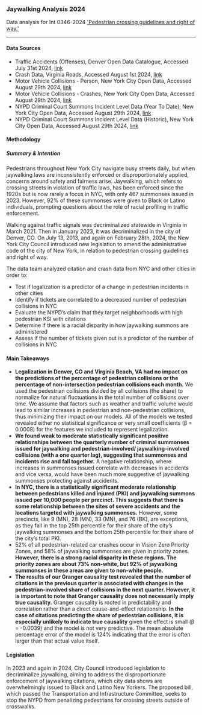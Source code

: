 ### Jaywalking Analysis 2024
Data analysis for Int 0346-2024 ['Pedestrian crossing guidelines and right of way.'](https://legistar.council.nyc.gov/LegislationDetail.aspx?ID=6557803&GUID=7D6F4CEC-85C3-4E00-9E54-36641179493B&Options=&Search=)

***  

#### Data Sources 
- Traffic Accidents (Offenses), Denver Open Data Catalogue, Accessed July 31st 2024, [link](https://opendata-geospatialdenver.hub.arcgis.com/datasets/db00bd99ea534d8987e0913a191ebe19_325/about)
- Crash Data, Virginia Roads, Accessed August 1st 2024, [link](https://www.virginiaroads.org/maps/VDOT::crash-data-1/about)
- Motor Vehicle Collisions - Person, New York City Open Data, Accessed August 29th 2024, [link](https://data.cityofnewyork.us/Public-Safety/Motor-Vehicle-Collisions-Person/f55k-p6yu/about_data)
- Motor Vehicle Collisions - Crashes, New York City Open Data, Accessed August 29th 2024, [link](https://data.cityofnewyork.us/Public-Safety/Motor-Vehicle-Collisions-Crashes/h9gi-nx95/about_data)
- NYPD Criminal Court Summons Incident Level Data (Year To Date), New York City Open Data, Accessed August 29th 2024, [link](https://data.cityofnewyork.us/Public-Safety/NYPD-Criminal-Court-Summons-Incident-Level-Data-Ye/mv4k-y93f/about_data)
- NYPD Criminal Court Summons Incident Level Data (Historic), New York City Open Data, Accessed August 29th 2024, [link](https://data.cityofnewyork.us/Public-Safety/NYPD-Criminal-Court-Summons-Historic-/sv2w-rv3k/about_data)


#### Methodology 

##### Summary & Intention
Pedestrians throughout New York City navigate busy streets daily, but when jaywalking laws are inconsistently enforced or disproportionately applied, concerns around safety and fairness arise. Jaywalking, which refers to crossing streets in violation of traffic laws, has been enforced since the 1920s but is now rarely a focus in NYC, with only 467 summonses issued in 2023. However, 92% of these summonses were given to Black or Latino individuals, prompting questions about the role of racial profiling in traffic enforcement.

Walking against traffic signals was decriminalized statewide in Virginia in March 2021. Then in January 2023, it was decriminalized in the city of Denver, CO. On July 13, 2013, and again on February 28th, 2024, the New York City Council introduced new legislation to amend the administrative code of the city of New York, in relation to pedestrian crossing guidelines and right of way. 

The data team analyzed citation and crash data from NYC and other cities in order to:
- Test if legalization is a predictor of a change in pedestrian incidents in other cities
- Identify if tickets are correlated to a decreased number of pedestrian collisions in NYC
- Evaluate the NYPD’s claim that they target neighborhoods with high pedestrian KSI with citations
- Determine if there is a racial disparity in how jaywalking summons are administered
- Assess if the number of tickets given out is a predictor of the number of collisions in NYC

#### Main Takeaways
- **Legalization in Denver, CO and Virginia Beach, VA had no impact on the predictions of the percentage of pedestrian collisions or the percentage of non-intersection pedestrian collisions each month.** We used the pedestrian collisions divided by all collisions (the share) to normalize for natural fluctuations in the total number of collisions over time. We assume that factors such as weather and traffic volume would lead to similar increases in pedestrian and non-pedestrian collisions, thus minimizing their impact on our models.  All of the models we tested revealed either no statistical significance or very small coefficients (β = 0.0008) for the features we included to represent legalization.
- **We found weak to moderate statistically significant positive relationships between the quarterly number of criminal summonses issued for jaywalking and pedestrian-involved/ jaywalking-involved collisions (with a one quarter lag), suggesting that summonses and incidents rise and fall together.** A negative relationship, where increases in summonses issued correlate with decreases in accidents and vice versa, would have been much more suggestive of jaywalking summonses protecting against accidents. 
- **In NYC, there is a statistically significant moderate relationship between pedestrians killed and injured (PKI) and jaywalking summons issued per 10,000 people per precinct. This suggests that there is some relationship between the sites of severe accidents and the locations targeted with jaywalking summonses.** However, some precincts, like 9 (MN), 28 (MN), 33 (MN), and 76 (BK), are exceptions, as they fall in the top 25th percentile for their share of the city’s jaywalking summonses and the bottom 25th percentile for their share of the city’s total PKI.
- 52% of all pedestrian-related car crashes occur in Vision Zero Priority Zones, and 58% of jaywalking summonses are given in priority zones. **However, there is a strong racial disparity in these regions. The priority zones are about 73% non-white, but 92% of jaywalking summonses in these areas are given to non-white people.**
- **The results of our Granger causality test revealed that the number of citations in the previous quarter is associated with changes in the pedestrian-involved share of collisions in the next quarter. However, it is important to note that Granger causality does not necessarily imply true causality.** Granger causality is rooted in predictability and correlation rather than a direct cause-and-effect relationship. **In the case of citations predicting the share of pedestrian collisions, it is especially unlikely to indicate true causality** given the effect is small (β = -0.0039) and the model is not very predictive. The mean absolute percentage error of the model is 124% indicating that the error is often larger than that actual value itself.  



#### Legislation
In 2023 and again in 2024, City Council introduced legislation to decriminalize jaywalking, aiming to address the disproportionate enforcement of jaywalking citations, which city data shows are overwhelmingly issued to Black and Latino New Yorkers. The proposed bill, which passed the Transportation and Infrastructure Committee, seeks to stop the NYPD from penalizing pedestrians for crossing streets outside of crosswalks. 
